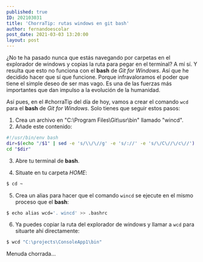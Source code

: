 ```yaml
---
published: true
ID: 202103031
title: 'ChorraTip: rutas windows en git bash'
author: fernandoescolar
post_date: 2021-03-03 13:20:00
layout: post
---
```

¿No te ha pasado nunca que estás navegando por carpetas en el explorador de windows y copias la ruta para pegar en el terminal? A mí sí. Y resulta que esto no funciona con el **bash** de *Git for Windows*. Así que he decidido hacer que sí que funcione<!--break-->. Porque infravaloramos el poder que tiene el simple deseo de ser mas vago. Es una de las fuerzas más importantes que dan impulso a la evolución de la humanidad.

Así pues, en el #chorraTip del día de hoy, vamos a crear el comando `wcd` para el **bash** de *Git for Windows*. Solo tienes que seguir estos pasos:

1. Crea un archivo en "C:\Program Files\Git\usr\bin\" llamado "wincd".
2. Añade este contenido:

```bash
#!/usr/bin/env bash
dir=$(echo "/$1" | sed -e 's/\\/\//g' -e 's/://' -e 's/\/C\//\/c\//')
cd "$dir"
```

3. Abre tu terminal de **bash**.

4. Situate en tu carpeta *HOME*:

```bash
$ cd ~
```

5. Crea un alias para hacer que el comando `wincd` se ejecute en el mismo proceso que el **bash**:

```bash
$ echo alias wcd='. wincd' >> .bashrc
```

6. Ya puedes copiar la ruta del explorador de windows y llamar a `wcd` para situarte ahí directamente:

```bash
$ wcd "C:\projects\ConsoleApp1\bin"
```

Menuda chorrada...
